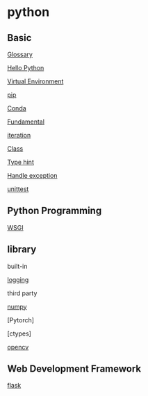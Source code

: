 # python

## Basic

[Glossary](python-glossary.md)

[Hello Python](python-hello-python.md)

[Virtual Environment](python-virtual-environment.md)

[pip](python-pip.md)

[Conda](python-conda.md)

[Fundamental](python-fundamental.md)

[iteration](python-iteration.md)

[Class](python-class.md)

[Type hint](python-type-hint.md)

[Handle exception](python-handle-exception.md)

[unittest](python-unittest.md)

## Python Programming

[WSGI](python-wsgi.md)

## library

built-in

[logging](python-logging.md)

third party

[numpy](python-numpy.md)

[Pytorch]

[ctypes]

[opencv](python-opencv.md)

## Web Development Framework

[flask](python-flask.md)

